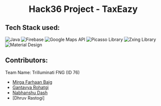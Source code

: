 <h1 align="center">Hack36 Project - TaxEazy </h1>

## Tech Stack used:
   <img src="https://img.shields.io/badge/Kotlin-007396?style=for-the-badge&logo=java&logoColor=white" alt="Java"> <img src="https://img.shields.io/badge/Firebase-FFCA28?style=for-the-badge&logo=firebase&logoColor=black" alt="Firebase"> <img src="https://img.shields.io/badge/Google Maps API-4285F4?style=for-the-badge&logo=google&logoColor=white" alt="Google Maps API"> <img src="https://img.shields.io/badge/Picasso Library-3B5998?style=for-the-badge&logo=picasa&logoColor=white" alt="Picasso Library"> <img src="https://img.shields.io/badge/Zxing Library-000000?style=for-the-badge&logo=qr-code&logoColor=white" alt="Zxing Library"> <img src="https://img.shields.io/badge/Material Design-757575?style=for-the-badge&logo=material-design&logoColor=white" alt="Material Design">

## Contributors:
Team Name: Trilluminati FNG (ID 76)

* [Mirga Farhaan Baig](https://github.com/fourhaan)
* [Gantavya Rohatgi](https://github.com/gantavyarohatgi)
* [Nabhanshu Dash](https://github.com/NabhanshuDash)
* [Dhruv Rastogi]
